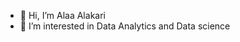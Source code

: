 - 👋 Hi, I’m Alaa Alakari
- 👀 I’m interested in Data Analytics and Data science


<!---
alakari/alakari is a ✨ special ✨ repository because its `README.md` (this file) appears on your GitHub profile.
You can click the Preview link to take a look at your changes.
--->
